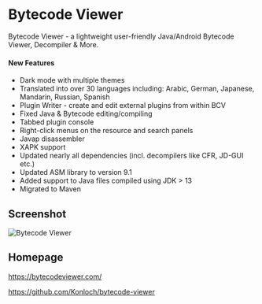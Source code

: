 # Bytecode Viewer

Bytecode Viewer - a lightweight user-friendly Java/Android Bytecode Viewer, Decompiler & More.

#### New Features

- Dark mode with multiple themes
- Translated into over 30 languages including: Arabic, German, Japanese, Mandarin, Russian, Spanish
- Plugin Writer - create and edit external plugins from within BCV
- Fixed Java & Bytecode editing/compiling
- Tabbed plugin console
- Right-click menus on the resource and search panels
- Javap disassembler
- XAPK support
- Updated nearly all dependencies (incl. decompilers like CFR, JD-GUI etc.)
- Updated ASM library to version 9.1
- Added support to Java files compiled using JDK > 13
- Migrated to Maven

## Screenshot

![Bytecode Viewer](https://camo.githubusercontent.com/47c31e9f28c79aabc9af53377995855abe6e06e8b64bda230523a6e9956a76f8/68747470733a2f2f696d672e796f75747562652e636f6d2f76692f4935475436506f54474f772f302e6a7067)

## Homepage

https://bytecodeviewer.com/

https://github.com/Konloch/bytecode-viewer